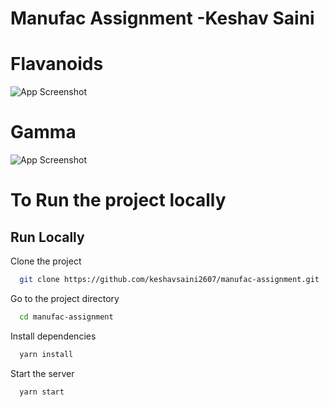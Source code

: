 
# Manufac Assignment -Keshav Saini




# Flavanoids
![App Screenshot](https://drive.google.com/file/d/1BvX52hTkh5oO1aywlO37d37THHk9jnpa/view?usp=sharing)


# Gamma
![App Screenshot](https://drive.google.com/file/d/1nWaIFOYebeDY0psXo_WNcBD8oyHX4Amh/view?usp=sharing)

# To Run the project locally
 

## Run Locally

Clone the project

```bash
  git clone https://github.com/keshavsaini2607/manufac-assignment.git
```

Go to the project directory

```bash
  cd manufac-assignment
```

Install dependencies

```bash
  yarn install
```

Start the server

```bash
  yarn start
```

